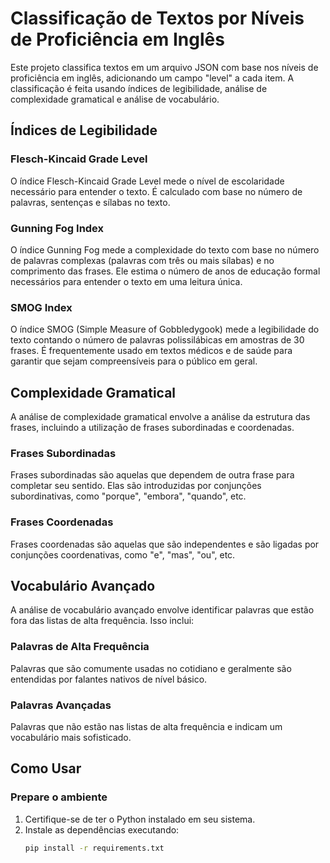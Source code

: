 # Classificação de Textos por Níveis de Proficiência em Inglês

Este projeto classifica textos em um arquivo JSON com base nos níveis de proficiência em inglês, adicionando um campo "level" a cada item. A classificação é feita usando índices de legibilidade, análise de complexidade gramatical e análise de vocabulário.

## Índices de Legibilidade

### Flesch-Kincaid Grade Level

O índice Flesch-Kincaid Grade Level mede o nível de escolaridade necessário para entender o texto. É calculado com base no número de palavras, sentenças e sílabas no texto.

### Gunning Fog Index

O índice Gunning Fog mede a complexidade do texto com base no número de palavras complexas (palavras com três ou mais sílabas) e no comprimento das frases. Ele estima o número de anos de educação formal necessários para entender o texto em uma leitura única.

### SMOG Index

O índice SMOG (Simple Measure of Gobbledygook) mede a legibilidade do texto contando o número de palavras polissilábicas em amostras de 30 frases. É frequentemente usado em textos médicos e de saúde para garantir que sejam compreensíveis para o público em geral.

## Complexidade Gramatical

A análise de complexidade gramatical envolve a análise da estrutura das frases, incluindo a utilização de frases subordinadas e coordenadas.

### Frases Subordinadas

Frases subordinadas são aquelas que dependem de outra frase para completar seu sentido. Elas são introduzidas por conjunções subordinativas, como "porque", "embora", "quando", etc.

### Frases Coordenadas

Frases coordenadas são aquelas que são independentes e são ligadas por conjunções coordenativas, como "e", "mas", "ou", etc.

## Vocabulário Avançado

A análise de vocabulário avançado envolve identificar palavras que estão fora das listas de alta frequência. Isso inclui:

### Palavras de Alta Frequência

Palavras que são comumente usadas no cotidiano e geralmente são entendidas por falantes nativos de nível básico.

### Palavras Avançadas

Palavras que não estão nas listas de alta frequência e indicam um vocabulário mais sofisticado.

## Como Usar

### Prepare o ambiente

1. Certifique-se de ter o Python instalado em seu sistema.
2. Instale as dependências executando:
   ```sh
   pip install -r requirements.txt
